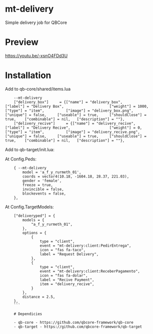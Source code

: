 # mt-delivery
Simple delivery job for QBCore 

# Preview
https://youtu.be/-xsnO4FDd3U

# Installation

Add to qb-core/shared/items.lua

```
	--mt-delivery
	["delivery_box"]     = {["name"] = "delivery_box", 				    ["label"] = "Delivery Box", 					["weight"] = 1000, 		["type"] = "item", 			["image"] = "delivery_box.png", 		    ["unique"] = false, 	["useable"] = true, 	["shouldClose"] = true,    ["combinable"] = nil,   ["description"] = ""},
	["delivery_recive"]     = {["name"] = "delivery_recive", 				    ["label"] = "Delivery Recive", 					["weight"] = 0, 		["type"] = "item", 			["image"] = "delivery_recive.png", 		    ["unique"] = false, 	["useable"] = true, 	["shouldClose"] = true,    ["combinable"] = nil,   ["description"] = ""},

```

Add to qb-target/init.lua:

At Config.Peds:
```
    { --mt-delivery
        model = 'a_f_y_rurmeth_01',
        coords = vector4(10.18, -1604.18, 28.37, 221.03),
        gender = 'female',
        freeze = true,
        invincible = false,
        blockevents = false,
    },
```

At Config.TargetModels:
```
    ["deliveryped"] = {
        models = {
            "a_f_y_rurmeth_01",
        },
        options = {
            {
                type = "client",
                event = "mt-delivery:client:PedirEntrega",
                icon = "fas fa-taco", 
                label = "Request Delivery",
            },
            {
                type = "client",
                event = "mt-delivery:client:ReceberPagamento",
                icon = "fas fa-dolar", 
                label = "Recive Payment",
                item = "delivery_recive",
            }
        },
        distance = 2.5,
    },
    ```
    
    # Dependicies
    
    - qb-core - https://github.com/qbcore-framework/qb-core
    - qb-target - https://github.com/qbcore-framework/qb-target
